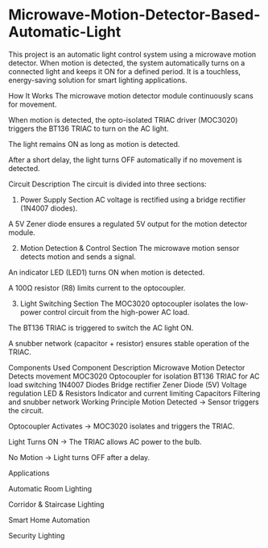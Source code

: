 # Microwave-Motion-Detector-Based-Automatic-Light
This project is an automatic light control system using a microwave motion detector. When motion is detected, the system automatically turns on a connected light and keeps it ON for a defined period. It is a touchless, energy-saving solution for smart lighting applications.

How It Works
The microwave motion detector module continuously scans for movement.

When motion is detected, the opto-isolated TRIAC driver (MOC3020) triggers the BT136 TRIAC to turn on the AC light.

The light remains ON as long as motion is detected.

After a short delay, the light turns OFF automatically if no movement is detected.

Circuit Description
The circuit is divided into three sections:

1. Power Supply Section
AC voltage is rectified using a bridge rectifier (1N4007 diodes).

A 5V Zener diode ensures a regulated 5V output for the motion detector module.

2. Motion Detection & Control Section
The microwave motion sensor detects motion and sends a signal.

An indicator LED (LED1) turns ON when motion is detected.

A 100Ω resistor (R8) limits current to the optocoupler.

3. Light Switching Section
The MOC3020 optocoupler isolates the low-power control circuit from the high-power AC load.

The BT136 TRIAC is triggered to switch the AC light ON.

A snubber network (capacitor + resistor) ensures stable operation of the TRIAC.

Components Used
Component	Description
Microwave Motion Detector	Detects movement
MOC3020	Optocoupler for isolation
BT136	TRIAC for AC load switching
1N4007 Diodes	Bridge rectifier
Zener Diode (5V)	Voltage regulation
LED & Resistors	Indicator and current limiting
Capacitors	Filtering and snubber network
Working Principle
Motion Detected → Sensor triggers the circuit.

Optocoupler Activates → MOC3020 isolates and triggers the TRIAC.

Light Turns ON → The TRIAC allows AC power to the bulb.

No Motion → Light turns OFF after a delay.

Applications

Automatic Room Lighting

Corridor & Staircase Lighting

Smart Home Automation

Security Lighting
